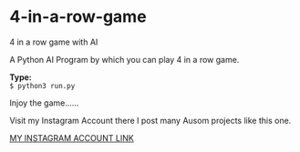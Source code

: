 # 4-in-a-row-game
4 in a row game with AI

A Python AI Program by which you can play 4 in a row game.

**Type:**<br>
```$ python3 run.py```

Injoy the game......

Visit my Instagram Account there I post many Ausom projects like this one.

[MY INSTAGRAM ACCOUNT LINK](https://www.instagram.com/everydaycodings/)
